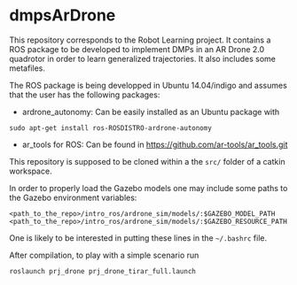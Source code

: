 # dmpsArDrone

This repository corresponds to the Robot Learning  project. It contains a ROS package to be developed to implement DMPs in an AR Drone 2.0 quadrotor in order to learn generalized trajectories. It also includes some metafiles.

The ROS package is being developped in Ubuntu 14.04/indigo and assumes that the user has the following packages:

- ardrone_autonomy: 
  Can be easily installed as an Ubuntu package with 
```shell
sudo apt-get install ros-ROSDISTRO-ardrone-autonomy
```
- ar_tools for ROS:
  Can be found in https://github.com/ar-tools/ar_tools.git

This repository is supposed to be cloned within a the `src/` folder of a catkin workspace.

In order to properly load the Gazebo models one may include some paths to the Gazebo environment variables:
```shell
<path_to_the_repo>/intro_ros/ardrone_sim/models/:$GAZEBO_MODEL_PATH
<path_to_the_repo>/intro_ros/ardrone_sim/models/:$GAZEBO_RESOURCE_PATH
```
One is likely to be interested in putting these lines in the ```~/.bashrc``` file.

After compilation, to play with a simple scenario run
```shell
roslaunch prj_drone prj_drone_tirar_full.launch
```

